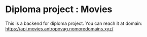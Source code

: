 # Diploma project : Movies
This is a backend for diploma project.
You can reach it at domain: https://api.movies.antropovag.nomoredomains.xyz/
